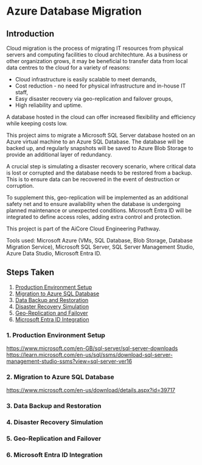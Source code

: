 # Azure Database Migration
## Introduction
Cloud migration is the process of migrating IT resources from physical servers and computing facilities to cloud architechture. As a business or other organization grows, it may be beneficial to transfer data from local data centres to the cloud for a variety of reasons:
- Cloud infrastructure is easily scalable to meet demands,
- Cost reduction - no need for physical infrastructure and in-house IT staff,
- Easy disaster recovery via geo-replication and failover groups,
- High reliability and uptime.

A database hosted in the cloud can offer increased flexibility and efficiency while keeping costs low.

This project aims to migrate a Microsoft SQL Server database hosted on an Azure virtual machine to an Azure SQL Database. The database will be backed up, and regularly snapshots will be saved to Azure Blob Storage to provide an additional layer of redundancy.

A crucial step is simulating a disaster recovery scenario, where critical data is lost or corrupted and the database needs to be restored from a backup. This is to ensure data can be recovered in the event of destruction or corruption.

To supplement this, geo-replication will be implemented as an additional safety net and to ensure availability when the database is undergoing planned maintenance or unexpected conditions. Microsoft Entra ID will be integrated to define access roles, adding extra control and protection.

This project is part of the AiCore Cloud Engineering Pathway.

Tools used: Microsoft Azure (VMs, SQL Database, Blob Storage, Database Migration Service), Microsoft SQL Server, SQL Server Management Studio, Azure Data Studio, Microsoft Entra ID.

## Steps Taken
1. [Production Environment Setup](#1-production-environment-setup)
2. [Migration to Azure SQL Database](#2-migration-to-azure-sql-database)
3. [Data Backup and Restoration](#3-data-backup-and-restoration)
4. [Disaster Recovery Simulation](#4-disaster-recovery-simulation)
5. [Geo-Replication and Failover](#5-geo-replication-and-failover)
6. [Microsoft Entra ID Integration](#6-microsoft-entra-id-integration)

### 1. Production Environment Setup

https://www.microsoft.com/en-GB/sql-server/sql-server-downloads
https://learn.microsoft.com/en-us/sql/ssms/download-sql-server-management-studio-ssms?view=sql-server-ver16

### 2. Migration to Azure SQL Database
https://www.microsoft.com/en-us/download/details.aspx?id=39717

### 3. Data Backup and Restoration

### 4. Disaster Recovery Simulation

### 5. Geo-Replication and Failover

### 6. Microsoft Entra ID Integration
